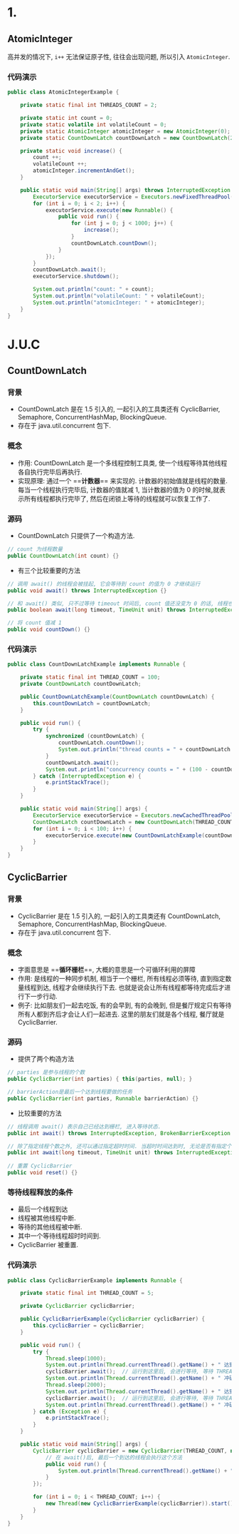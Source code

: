 # 1.

## AtomicInteger

高并发的情况下, `i++` 无法保证原子性, 往往会出现问题, 所以引入 `AtomicInteger`.



### 代码演示

```java
public class AtomicIntegerExample {

    private static final int THREADS_COUNT = 2;

    private static int count = 0;
    private static volatile int volatileCount = 0;
    private static AtomicInteger atomicInteger = new AtomicInteger(0);
    private static CountDownLatch countDownLatch = new CountDownLatch(2);

    private static void increase() {
        count ++;
        volatileCount ++;
        atomicInteger.incrementAndGet();
    }

    public static void main(String[] args) throws InterruptedException {
        ExecutorService executorService = Executors.newFixedThreadPool(THREADS_COUNT);
        for (int i = 0; i < 2; i++) {
            executorService.execute(new Runnable() {
                public void run() {
                    for (int j = 0; j < 1000; j++) {
                        increase();
                    }
                    countDownLatch.countDown();
                }
            });
        }
        countDownLatch.await();
        executorService.shutdown();

        System.out.println("count: " + count);
        System.out.println("volatileCount: " + volatileCount);
        System.out.println("atomicInteger: " + atomicInteger);
    }
}
```



# J.U.C

## CountDownLatch

### 背景

- CountDownLatch 是在 1.5 引入的, 一起引入的工具类还有 CyclicBarrier, Semaphore, ConcurrentHashMap, BlockingQueue.
- 存在于 java.util.concurrent 包下.



### 概念

- 作用: CountDownLatch 是一个多线程控制工具类, 使一个线程等待其他线程各自执行完毕后再执行.
- 实现原理: 通过一个 ==**计数器**== 来实现的. 计数器的初始值就是线程的数量. 每当一个线程执行完毕后, 计数器的值就减 1, 当计数器的值为 0 的时候,就表示所有线程都执行完毕了, 然后在闭锁上等待的线程就可以恢复工作了.



### 源码

- CountDownLatch 只提供了一个构造方法.

```java
// count 为线程数量
public CountDownLatch(int count) {}
```

- 有三个比较重要的方法

```java
// 调用 await() 的线程会被挂起, 它会等待到 count 的值为 0 才继续运行
public void await() throws InterruptedException {}

// 和 await() 类似, 只不过等待 timeout 时间后, count 值还没变为 0 的话, 线程也会继续运行
public boolean await(long timeout, TimeUnit unit) throws InterruptedException {}

// 将 count 值减 1
public void countDown() {}
```



### 代码演示

```java
public class CountDownLatchExample implements Runnable {

    private static final int THREAD_COUNT = 100;
    private CountDownLatch countDownLatch;

    public CountDownLatchExample(CountDownLatch countDownLatch) {
        this.countDownLatch = countDownLatch;
    }

    public void run() {
        try {
            synchronized (countDownLatch) {
                countDownLatch.countDown();
                System.out.println("thread counts = " + countDownLatch.getCount());
            }
            countDownLatch.await();
            System.out.println("concurrency counts = " + (100 - countDownLatch.getCount()));
        } catch (InterruptedException e) {
            e.printStackTrace();
        }
    }

    public static void main(String[] args) {
        ExecutorService executorService = Executors.newCachedThreadPool();
        CountDownLatch countDownLatch = new CountDownLatch(THREAD_COUNT);
        for (int i = 0; i < 100; i++) {
            executorService.execute(new CountDownLatchExample(countDownLatch));
        }
    }
}
```



## **CyclicBarrier**

### 背景

- CyclicBarrier 是在 1.5 引入的, 一起引入的工具类还有 CountDownLatch, Semaphore, ConcurrentHashMap, BlockingQueue.
- 存在于 java.util.concurrent 包下.



### 概念

- 字面意思是 ==**循环栅栏**==, 大概的意思是一个可循环利用的屏障
- 作用: 是线程的一种同步机制, 相当于一个栅栏, 所有线程必须等待, 直到指定数量线程到达, 线程才会继续执行下去. 也就是说会让所有线程都等待完成后才进行下一步行动.
- 例子: 比如朋友们一起去吃饭, 有的会早到, 有的会晚到, 但是餐厅规定只有等待所有人都到齐后才会让人们一起进去. 这里的朋友们就是各个线程, 餐厅就是 CyclicBarrier.



### 源码

- 提供了两个构造方法

```java
// parties 是参与线程的个数
public CyclicBarrier(int parties) { this(parties, null); }

// barrierAction是最后一个达到线程要做的任务
public CyclicBarrier(int parties, Runnable barrierAction) {}
```



- 比较重要的方法

```java
// 线程调用 await() 表示自己已经达到栅栏, 进入等待状态. 
public int await() throws InterruptedException, BrokenBarrierException

// 除了指定线程个数之外, 还可以通过指定超时时间. 当超时时间达到时, 无论是否有指定个数的线程, 都会释放.
public int await(long timeout, TimeUnit unit) throws InterruptedException, BrokenBarrierException, TimeoutException
  
// 重置 CyclicBarrier
public void reset() {}
```



### 等待线程释放的条件

- 最后一个线程到达
- 线程被其他线程中断.
- 等待的其他线程被中断.
- 其中一个等待线程超时时间到.
- CyclicBarrier 被重置.

### 代码演示

```java
public class CyclicBarrierExample implements Runnable {

    private static final int THREAD_COUNT = 5;

    private CyclicBarrier cyclicBarrier;

    public CyclicBarrierExample(CyclicBarrier cyclicBarrier) {
        this.cyclicBarrier = cyclicBarrier;
    }

    public void run() {
        try {
            Thread.sleep(1000);
            System.out.println(Thread.currentThread().getName() + " 达到栅栏 A");
            cyclicBarrier.await();  // 运行到这里后, 会进行等待, 等待 THREAD_COUNT 个线程都达到后, 才会继续往下执行
            System.out.println(Thread.currentThread().getName() + " 冲破栅栏 A");
            Thread.sleep(2000);
            System.out.println(Thread.currentThread().getName() + " 达到栅栏 B");
            cyclicBarrier.await();  // 运行到这里后, 会进行等待, 等待 THREAD_COUNT 个线程都达到后, 才会继续往下执行
            System.out.println(Thread.currentThread().getName() + " 冲破栅栏 B");
        } catch (Exception e) {
            e.printStackTrace();
        }
    }

    public static void main(String[] args) {
        CyclicBarrier cyclicBarrier = new CyclicBarrier(THREAD_COUNT, new Runnable() {
            // 在 await()后, 最后一个到达的线程会执行这个方法
            public void run() {
                System.out.println(Thread.currentThread().getName() + " 完成最后任务");
            }
        });

        for (int i = 0; i < THREAD_COUNT; i++) {
            new Thread(new CyclicBarrierExample(cyclicBarrier)).start();
        }
    }
}
```


